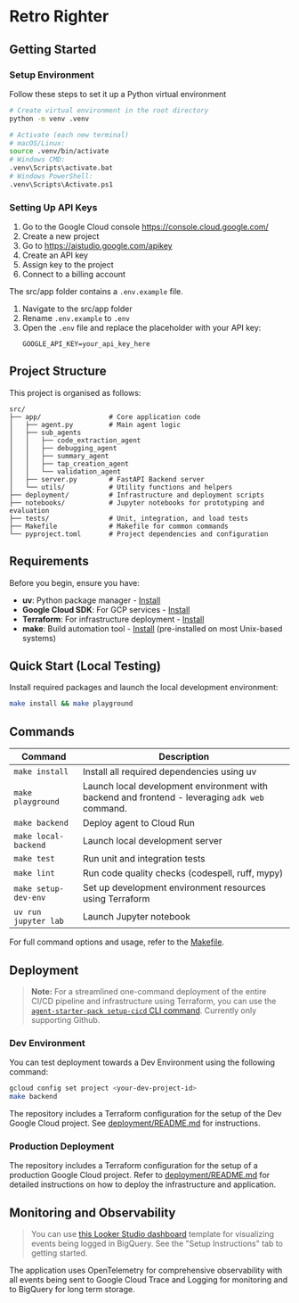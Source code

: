 # Retro Righter

## Getting Started

### Setup Environment

Follow these steps to set it up a Python virtual environment

```bash
# Create virtual environment in the root directory
python -m venv .venv

# Activate (each new terminal)
# macOS/Linux:
source .venv/bin/activate
# Windows CMD:
.venv\Scripts\activate.bat
# Windows PowerShell:
.venv\Scripts\Activate.ps1
```

### Setting Up API Keys

1. Go to the Google Cloud console https://console.cloud.google.com/
2. Create a new project
3. Go to https://aistudio.google.com/apikey
4. Create an API key
5. Assign key to the project
6. Connect to a billing account

The src/app folder contains a `.env.example` file.

1. Navigate to the src/app folder
2. Rename `.env.example` to `.env`
3. Open the `.env` file and replace the placeholder with your API key:
   ```
   GOOGLE_API_KEY=your_api_key_here
   ```

## Project Structure

This project is organised as follows:

```
src/
├── app/                 # Core application code
│   ├── agent.py         # Main agent logic
│   ├── sub_agents  
│   │   ├── code_extraction_agent
│   │   ├── debugging_agent
│   │   ├── summary_agent
│   │   ├── tap_creation_agent
│   │   └── validation_agent
│   ├── server.py        # FastAPI Backend server
│   └── utils/           # Utility functions and helpers
├── deployment/          # Infrastructure and deployment scripts
├── notebooks/           # Jupyter notebooks for prototyping and evaluation
├── tests/               # Unit, integration, and load tests
├── Makefile             # Makefile for common commands
└── pyproject.toml       # Project dependencies and configuration
```

## Requirements

Before you begin, ensure you have:

- **uv**: Python package manager - [Install](https://docs.astral.sh/uv/getting-started/installation/)
- **Google Cloud SDK**: For GCP services - [Install](https://cloud.google.com/sdk/docs/install)
- **Terraform**: For infrastructure deployment - [Install](https://developer.hashicorp.com/terraform/downloads)
- **make**: Build automation tool - [Install](https://www.gnu.org/software/make/) (pre-installed on most Unix-based
  systems)

## Quick Start (Local Testing)

Install required packages and launch the local development environment:

```bash
make install && make playground
```

## Commands

| Command              | Description                                                                                    |
|----------------------|------------------------------------------------------------------------------------------------|
| `make install`       | Install all required dependencies using uv                                                     |
| `make playground`    | Launch local development environment with backend and frontend - leveraging `adk web` command. |
| `make backend`       | Deploy agent to Cloud Run                                                                      |
| `make local-backend` | Launch local development server                                                                |
| `make test`          | Run unit and integration tests                                                                 |
| `make lint`          | Run code quality checks (codespell, ruff, mypy)                                                |
| `make setup-dev-env` | Set up development environment resources using Terraform                                       |
| `uv run jupyter lab` | Launch Jupyter notebook                                                                        |

For full command options and usage, refer to the [Makefile](Makefile).

## Deployment

> **Note:** For a streamlined one-command deployment of the entire CI/CD pipeline and infrastructure using Terraform,
> you can use the [
`agent-starter-pack setup-cicd` CLI command](https://googlecloudplatform.github.io/agent-starter-pack/cli/setup_cicd.html).
> Currently only supporting Github.

### Dev Environment

You can test deployment towards a Dev Environment using the following command:

```bash
gcloud config set project <your-dev-project-id>
make backend
```

The repository includes a Terraform configuration for the setup of the Dev Google Cloud project.
See [deployment/README.md](deployment/README.md) for instructions.

### Production Deployment

The repository includes a Terraform configuration for the setup of a production Google Cloud project. Refer
to [deployment/README.md](deployment/README.md) for detailed instructions on how to deploy the infrastructure and
application.

## Monitoring and Observability

> You can
> use [this Looker Studio dashboard](https://lookerstudio.google.com/reporting/46b35167-b38b-4e44-bd37-701ef4307418/page/tEnnC
) template for visualizing events being logged in BigQuery. See the "Setup Instructions" tab to getting started.

The application uses OpenTelemetry for comprehensive observability with all events being sent to Google Cloud Trace and
Logging for monitoring and to BigQuery for long term storage.
